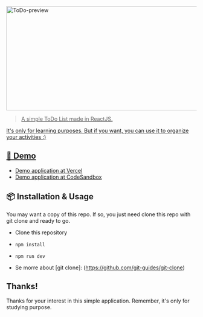 <div>
    <a href="https://github.com/Mathews-mw/toDo-list">
	<img src="https://live.staticflickr.com/65535/52294083658_2ca09ba49f_z.jpg" width="640" height="276" alt="ToDo-preview">
    
</div>

<blockquote>A simple ToDo List made in ReactJS.</blockquote>

It's only for learning purposes. But if you want, you can use it to organize your activities :)

## 🚀 Demo

- [Demo application at Vercel](https://to-do-list-murex-sigma.vercel.app/)
- [Demo application at CodeSandbox](https://codesandbox.io/s/todo-list-45qedj)

## 📦 Installation & Usage

You may want a copy of this repo. If so, you just need clone this repo with git clone and ready to go.

- Clone this repository
- `npm install`
- `npm run dev`

- Se morre about [git clone]: (https://github.com/git-guides/git-clone)

## Thanks!

Thanks for your interest in this simple application. Remember, it's only for studying purpose.

